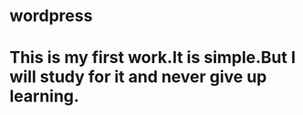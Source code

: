 # wordpress
# This is my first work.It is simple.But I will study for it and never give up learning.
